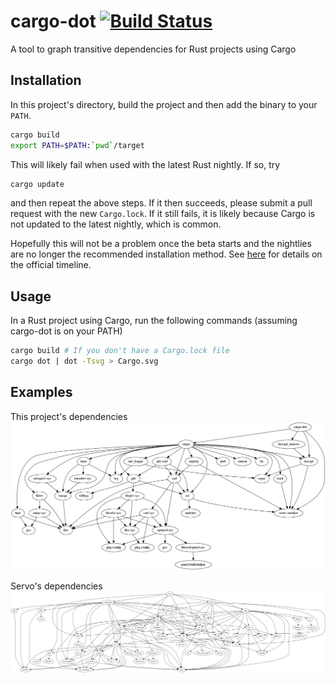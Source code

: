 cargo-dot [![Build Status](https://travis-ci.org/maxsnew/cargo-dot.svg?branch=master)](https://travis-ci.org/maxsnew/cargo-dot)
=====================

A tool to graph transitive dependencies for Rust projects using Cargo

Installation
------------
In this project's directory, build the project and then add the binary to your `PATH`.
```sh
cargo build
export PATH=$PATH:`pwd`/target
```

This will likely fail when used with the latest Rust nightly. If so, try
```sh
cargo update
```

and then repeat the above steps. If it then succeeds, please submit a
pull request with the new `Cargo.lock`. If it still fails, it is
likely because Cargo is not updated to the latest nightly, which is
common.

Hopefully this will not be a problem once the beta starts and the
nightlies are no longer the recommended installation method. See
[here](http://blog.rust-lang.org/2015/02/13/Final-1.0-timeline.html)
for details on the official timeline.

Usage
-----
In a Rust project using Cargo, run the following commands (assuming
cargo-dot is on your PATH)
```sh
cargo build # If you don't have a Cargo.lock file
cargo dot | dot -Tsvg > Cargo.svg
```

Examples
--------
This project's dependencies
![cargo-dot dependencies](etc/cargo-dot.png)

Servo's dependencies
![servo dependencies](etc/servo.png)

